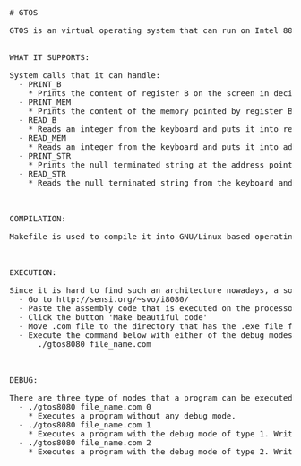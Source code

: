 <pre>
# GTOS

GTOS is an virtual operating system that can run on Intel 8080 Emulator.


WHAT IT SUPPORTS:

System calls that it can handle:
  - PRINT_B
    * Prints the content of register B on the screen in decimal form. It takes 10 cycles to be completed.
  - PRINT_MEM
    * Prints the content of the memory pointed by register B and register C as in decimal form. It takes 10 cycles to be completed.
  - READ_B
    * Reads an integer from the keyboard and puts it into register B. It takes 10 cycles to be completed.
  - READ_MEM
    * Reads an integer from the keyboard and puts it into address pointed by register B and register C. It takes 10 cycles to be completed.
  - PRINT_STR
    * Prints the null terminated string at the address pointed by register B and register C. It takes 10 cycles to be completed for a character.
  - READ_STR
    * Reads the null terminated string from the keyboard and puts it into the memory starting from the location pointed by B and C. It takes 10 cycles to be completed for a character.
    
    
  
COMPILATION:

Makefile is used to compile it into GNU/Linux based operating systems. Preprocessor directives might be changed so that GTOS can be compatible with anyone else's system.



EXECUTION:

Since it is hard to find such an architecture nowadays, a software is required so that the programs that are executed on Intel 8080 processor can be translated into machine code. Thus, there are some tasks that are needed to follow after compilation is done successfully:
  - Go to http://sensi.org/~svo/i8080/
  - Paste the assembly code that is executed on the processor. 
  - Click the button 'Make beautiful code'
  - Move .com file to the directory that has the .exe file from the compilation process.
  - Execute the command below with either of the debug modes: 0, 1, 2
      ./gtos8080 file_name.com
      
    
    
DEBUG:

There are three type of modes that a program can be executed on GTOS:
  - ./gtos8080 file_name.com 0
    * Executes a program without any debug mode.
  - ./gtos8080 file_name.com 1
    * Executes a program with the debug mode of type 1. Writes every command, condition flags, register contents at once.
  - ./gtos8080 file_name.com 2
    * Executes a program with the debug mode of type 2. Writes a command, condition flags, register contents step by step.
 </pre>     
